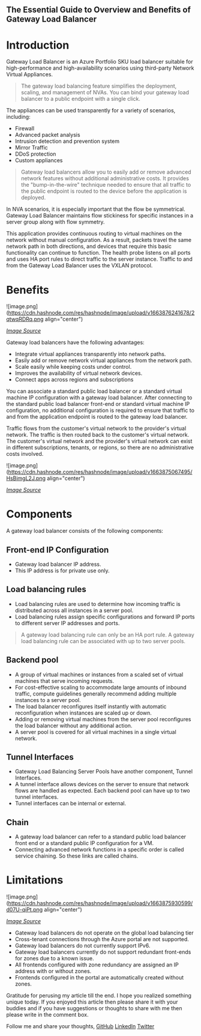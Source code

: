 ## The Essential Guide to Overview and Benefits of Gateway Load Balancer

# Introduction

Gateway Load Balancer is an Azure Portfolio SKU load balancer suitable for high-performance and high-availability scenarios using third-party Network Virtual Appliances. 

> The gateway load balancing feature simplifies the deployment, scaling, and management of NVAs. You can bind your gateway load balancer to a public endpoint with a single click.


The appliances can be used transparently for a variety of scenarios, including:

- Firewall
- Advanced packet analysis
- Intrusion detection and prevention system
- Mirror Traffic
- DDoS protection
- Custom appliances


> Gateway load balancers allow you to easily add or remove advanced network features without additional administrative costs. It provides the "bump-in-the-wire" technique needed to ensure that all traffic to the public endpoint is routed to the device before the application is deployed.

In NVA scenarios, it is especially important that the flow be symmetrical. Gateway Load Balancer maintains flow stickiness for specific instances in a server group along with flow symmetry.

This application provides continuous routing to virtual machines on the network without manual configuration. As a result, packets travel the same network path in both directions, and devices that require this basic functionality can continue to function. The health probe listens on all ports and uses HA port rules to direct traffic to the server instance. Traffic to and from the Gateway Load Balancer uses the VXLAN protocol. 

# Benefits


![image.png](https://cdn.hashnode.com/res/hashnode/image/upload/v1663876241678/2qtwqRDRq.png align="center")

*[Image Source](https://www.hylton.ca/group-benefits-5-main-advantages)*


Gateway load balancers have the following advantages:

- Integrate virtual appliances transparently into network paths.
- Easily add or remove network virtual appliances from the network path. 
- Scale easily while keeping costs under control.
- Improves the availability of virtual network devices. 
- Connect apps across regions and subscriptions

You can associate a standard public load balancer or a standard virtual machine IP configuration with a gateway load balancer. After connecting to the standard public load balancer front-end or standard virtual machine IP configuration, no additional configuration is required to ensure that traffic to and from the application endpoint is routed to the gateway load balancer. 

Traffic flows from the customer's virtual network to the provider's virtual network. The traffic is then routed back to the customer's virtual network. The customer's virtual network and the provider's virtual network can exist in different subscriptions, tenants, or regions, so there are no administrative costs involved.


![image.png](https://cdn.hashnode.com/res/hashnode/image/upload/v1663875067495/HsBimgL2J.png align="center")

*[Image Source](https://learn.microsoft.com/en-us/azure/load-balancer/gateway-overview)*





# Components

A gateway load balancer consists of the following components:

## Front-end IP Configuration

- Gateway load balancer IP address. 
- This IP address is for private use only.

## Load balancing rules

- Load balancing rules are used to determine how incoming traffic is distributed across all instances in a server pool. 
- Load balancing rules assign specific configurations and forward IP ports to different server IP addresses and ports.

> A gateway load balancing rule can only be an HA port rule. A gateway load balancing rule can be associated with up to two server pools.

## Backend pool

- A group of virtual machines or instances from a scaled set of virtual machines that serve incoming requests. 
- For cost-effective scaling to accommodate large amounts of inbound traffic, compute guidelines generally recommend adding multiple instances to a server pool. 
- The load balancer reconfigures itself instantly with automatic reconfiguration when instances are scaled up or down. 
- Adding or removing virtual machines from the server pool reconfigures the load balancer without any additional action. 
- A server pool is covered for all virtual machines in a single virtual network.


## Tunnel Interfaces

- Gateway Load Balancing Server Pools have another component, Tunnel Interfaces. 
- A tunnel interface allows devices on the server to ensure that network flows are handled as expected. Each backend pool can have up to two tunnel interfaces. 
- Tunnel interfaces can be internal or external.

## Chain

- A gateway load balancer can refer to a standard public load balancer front end or a standard public IP configuration for a VM. 
- Connecting advanced network functions in a specific order is called service chaining. So these links are called chains.


# Limitations 



![image.png](https://cdn.hashnode.com/res/hashnode/image/upload/v1663875930599/d07U-qiPt.png align="center")

*[Image Source](https://www.macrorecruitment.com.au/coaching/possible-limitations-of-the-high-i/)*

- Gateway load balancers do not operate on the global load balancing tier 
- Cross-tenant connections through the Azure portal are not supported.
- Gateway load balancers do not currently support IPv6.
- Gateway load balancers currently do not support redundant front-ends for zones due to a known issue. 
- All frontends configured with zone redundancy are assigned an IP address with or without zones. 
- Frontends configured in the portal are automatically created without zones.


Gratitude for perusing my article till the end. I hope you realized something unique today. If you enjoyed this article then please share it with your buddies and if you have suggestions or thoughts to share with me then please write in the comment box.


Follow me and share your thoughts,
[GitHub](https://github.com/MakendranG)
[LinkedIn](https://www.linkedin.com/in/makendran/)
[Twitter](https://twitter.com/MakendranG)
